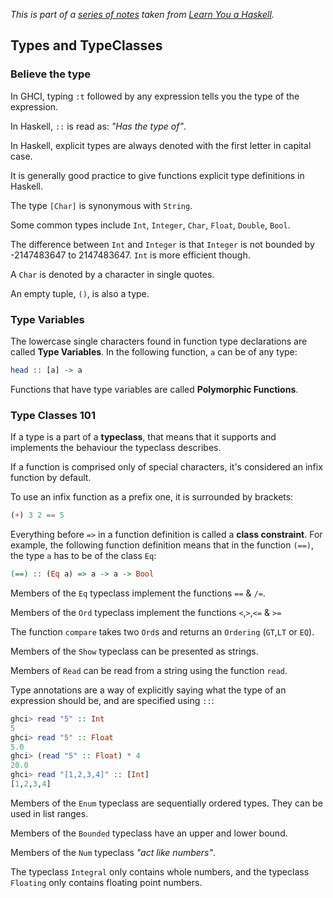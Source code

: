 
*This is part of a [series of notes](https://github.com/nating/cs-exams/blob/master/assets/notes/fourth-year/functional-programming/learn-you-a-haskell-notes/README.md) taken from [Learn You a Haskell](http://www.learnyouahaskell.com).*

## Types and TypeClasses

### Believe the type

In GHCI, typing `:t` followed by any expression tells you the type of the expression.

In Haskell, `::` is read as: _"Has the type of"_.

In Haskell, explicit types are always denoted with the first letter in capital case.

It is generally good practice to give functions explicit type definitions in Haskell.

The type `[Char]` is synonymous with `String`.

Some common types include `Int`, `Integer`, `Char`, `Float`, `Double`, `Bool`.

The difference between `Int` and `Integer` is that `Integer` is not bounded by -2147483647 to 2147483647. `Int` is more efficient though.

A `Char` is denoted by a character in single quotes.

An empty tuple, `()`, is also a type.

### Type Variables

The lowercase single characters found in function type declarations are called **Type Variables**. In the following function, `a` can be of any type:  
```haskell
head :: [a] -> a
```

Functions that have type variables are called **Polymorphic Functions**.

### Type Classes 101

If a type is a part of a **typeclass**, that means that it supports and implements the behaviour the typeclass describes.

If a function is comprised only of special characters, it's considered an infix function by default.

To use an infix function as a prefix one, it is surrounded by brackets:  
```haskell
(+) 3 2 == 5
```

Everything before `=>` in a function definition is called a **class constraint**. For example, the following function definition means that in the function `(==)`, the type `a` has to be of the class `Eq`:  
```haskell
(==) :: (Eq a) => a -> a -> Bool  
```

Members of the `Eq` typeclass implement the functions `==` & `/=`.

Members of the `Ord` typeclass implement the functions `<`,`>`,`<=` & `>=`

The function `compare` takes two `Ord`s and returns an `Ordering` (`GT`,`LT` or `EQ`).

Members of the `Show` typeclass can be presented as strings.

Members of `Read` can be read from a string using the function `read`.

Type annotations are a way of explicitly saying what the type of an expression should be, and are specified using `::`:  
```haskell
ghci> read "5" :: Int  
5  
ghci> read "5" :: Float  
5.0  
ghci> (read "5" :: Float) * 4  
20.0  
ghci> read "[1,2,3,4]" :: [Int]  
[1,2,3,4]  
```

Members of the `Enum` typeclass are sequentially ordered types. They can be used in list ranges.

Members of the `Bounded` typeclass have an upper and lower bound.

Members of the `Num` typeclass *"act like numbers"*.

The typeclass `Integral` only contains whole numbers, and the typeclass `Floating` only contains floating point numbers.

